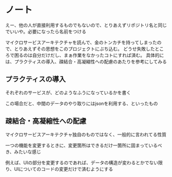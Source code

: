 # ノート

えー、他の人が直接利用するものでもないので、とりあえずリポジトリ名と同じでいいや。必要になったら名前をつける

マイクロサービスアーキテクチャを読んで、金のトンカチを持ってしまったので、とりあえずその思想をこのプロジェクトにぶち込む。
どうせ失敗したところで困るのは自分だけだし、まぁ作業をなかったコトにすれば済む。
具体的には、プラクティスの導入、疎結合・高凝縮性への配慮のあたりを参考にしてみる

## プラクティスの導入

それぞれのサービスが、どのようなふうになっているかを書く

この場合だと、中間のデータのやり取りにはjsonを利用する、といったもの

## 疎結合・高凝縮性への配慮

マイクロサービスアーキテクチャ独自のものではなく、一般的に言われてる性質

一つの機能を変更するときに、変更箇所はできるだけ一箇所に固まっているべき、みたいな感じ

例えば、UIの部分を変更するのであれば、データの構造が変わるとかでない限り、UIについてのコードの変更だけで済むようにする
